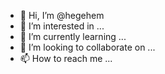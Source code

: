 - 👋 Hi, I’m @hegehem
- 👀 I’m interested in ...
- 🌱 I’m currently learning ...
- 💞️ I’m looking to collaborate on ...
- 📫 How to reach me ...

<!---
hegehem/hegehem is a ✨ special ✨ repository because its `README.md` (this file) appears on your GitHub profile.
You can click the Preview link to take a look at your changes.
--->
